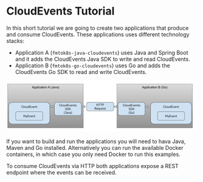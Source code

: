 # CloudEvents Tutorial

In this short tutorial we are going to create two applications that produce and consume CloudEvents. These applications uses different technology stacks: 
- Application A (`fmtok8s-java-cloudevents`) uses Java and Spring Boot and it adds the CloudEvents Java SDK to write and read CloudEvents. 
- Application B (`fmtok8s-go-cloudevents`) uses Go and adds the CloudEvents Go SDK to read and write CloudEvents. 

![CloudEvents Examples](cloudevents-fmtok8s.png)

If you want to build and run the applications you will need to hava Java, Maven and Go installed. Alternatively you can run the available Docker containers, in which case you only need Docker to run this examples. 


To consume CloudEvents via HTTP both applications expose a REST endpoint where the events can be received. 

